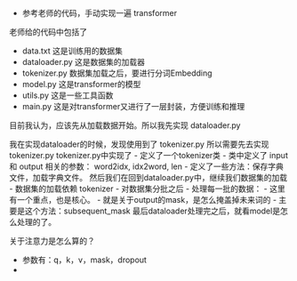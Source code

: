 
- 参考老师的代码，手动实现一遍  transformer

老师给的代码中包括了
- data.txt 这是训练用的数据集
- dataloader.py 这是数据集的加载器
- tokenizer.py 数据集加载之后，要进行分词Embedding
- model.py 这是transformer的模型
- utils.py 这是一些工具函数
- main.py 这是对transformer又进行了一层封装，方便训练和推理

目前我认为，应该先从加载数据开始。所以我先实现 dataloader.py


我在实现dataloader的时候，发现使用到了 tokenizer.py 所以需要先去实现tokenizer.py
tokenizer.py中实现了
    - 定义了一个tokenizer类
    - 类中定义了 input 和 output 相关的参数： word2idx, idx2word, len
    - 定义了一些方法：保存字典文件，加载字典文件。
然后我们在回到dataloader.py中，继续我们数据集的加载
    - 数据集的加载依赖 tokenizer
    - 对数据集分批之后
    - 处理每一批的数据：
        - 这里有一个重点，也是核心。
        - 就是关于output的mask，是怎么掩盖掉未来词的
        - 主要是这个方法：subsequent_mask
最后dataloader处理完之后，就看model是怎么处理的了。


关于注意力是怎么算的？
- 参数有：q，k，v，mask，dropout
- 
